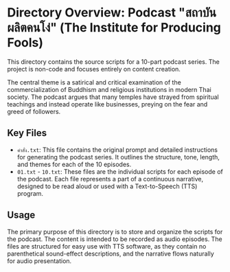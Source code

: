 # Directory Overview: Podcast "สถาบันผลิตคนโง่" (The Institute for Producing Fools)

This directory contains the source scripts for a 10-part podcast series. The project is non-code and focuses entirely on content creation.

The central theme is a satirical and critical examination of the commercialization of Buddhism and religious institutions in modern Thai society. The podcast argues that many temples have strayed from spiritual teachings and instead operate like businesses, preying on the fear and greed of followers.

## Key Files

*   `คำสั่ง.txt`: This file contains the original prompt and detailed instructions for generating the podcast series. It outlines the structure, tone, length, and themes for each of the 10 episodes.
*   `01.txt` - `10.txt`: These files are the individual scripts for each episode of the podcast. Each file represents a part of a continuous narrative, designed to be read aloud or used with a Text-to-Speech (TTS) program.

## Usage

The primary purpose of this directory is to store and organize the scripts for the podcast. The content is intended to be recorded as audio episodes. The files are structured for easy use with TTS software, as they contain no parenthetical sound-effect descriptions, and the narrative flows naturally for audio presentation.
